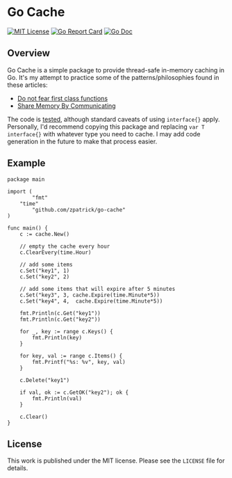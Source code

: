 # Go Cache

[![MIT License](https://img.shields.io/badge/license-MIT-blue.svg)](https://github.com/zpatrick/go-cache/blob/master/LICENSE)
[![Go Report Card](https://goreportcard.com/badge/github.com/zpatrick/go-cache)](https://goreportcard.com/report/github.com/zpatrick/go-cache)
[![Go Doc](https://godoc.org/github.com/zpatrick/go-cache?status.svg)](https://godoc.org/github.com/zpatrick/go-cache)


## Overview
Go Cache is a simple package to provide thread-safe in-memory caching in Go. 
It's my attempt to practice some of the patterns/philosophies found in these articles:

* [Do not fear first class functions](https://dave.cheney.net/2016/11/13/do-not-fear-first-class-functions)
* [Share Memory By Communicating](https://blog.golang.org/share-memory-by-communicating)

The code is [tested](https://github.com/zpatrick/go-cache/blob/master/cache_test.go), although standard caveats of using `interface{}` apply.  
Personally, I'd recommend copying this package and replacing `var T interface{}` with whatever type you need to cache. 
I may add code generation in the future to make that process easier. 

## Example
```
package main

import (
        "fmt"
	"time"
        "github.com/zpatrick/go-cache"
)

func main() {
	c := cache.New()
	
	// empty the cache every hour
	c.ClearEvery(time.Hour)
	
	// add some items
	c.Set("key1", 1)
	c.Set("key2", 2)
	
	// add some items that will expire after 5 minutes
	c.Set("key3", 3, cache.Expire(time.Minute*5))
	c.Set("key4", 4,  cache.Expire(time.Minute*5))

	fmt.Println(c.Get("key1"))
	fmt.Println(c.Get("key2"))
	
	for _, key := range c.Keys() {
		fmt.Println(key)
	}
	
	for key, val := range c.Items() {
		fmt.Printf("%s: %v", key, val)
	}
	
	c.Delete("key1")
	
	if val, ok := c.GetOK("key2"); ok {
		fmt.Println(val)
	}
	
	c.Clear()
}
```

## License
This work is published under the MIT license.
Please see the `LICENSE` file for details.
